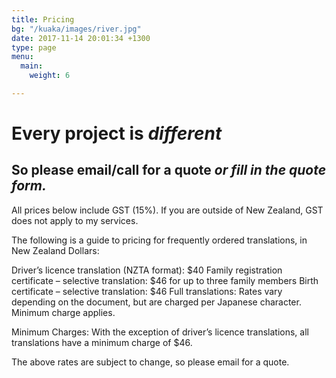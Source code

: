 ```yaml
---
title: Pricing
bg: "/kuaka/images/river.jpg"
date: 2017-11-14 20:01:34 +1300
type: page
menu:
  main:
    weight: 6

---
```

# Every project is *different* 
## So please email/call for a quote *or fill in the quote form.*
All prices below include GST (15%). 
If you are outside of New Zealand, GST does not apply to my services.

The following is a guide to pricing for frequently ordered translations, in New Zealand Dollars:

Driver’s licence translation (NZTA format): $40
Family registration certificate – selective translation: $46 for up to three family members
Birth certificate – selective translation: $46
Full translations: Rates vary depending on the document, but are charged per Japanese character. Minimum charge applies. 

Minimum Charges: With the exception of driver’s licence translations, all translations have a minimum charge of $46. 

The above rates are subject to change, so please email for a quote.

